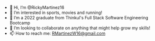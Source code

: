 - 👋 Hi, I’m @RickyMartinez16
- 👀 I’m interested in sports, movies and running!
- 🌱 I’m a 2022 graduate from Thinkul's Full Stack Software Engineering Bootcamp
- 💞️ I’m looking to collaborate on anything that might help grow my skills!
- 📫 How to reach me: RMartinezW16@gmail.com

<!---
RickyMartinez16/RickyMartinez16 is a ✨ special ✨ repository because its `README.md` (this file) appears on your GitHub profile.
You can click the Preview link to take a look at your changes.
--->
